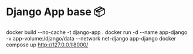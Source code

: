 # Django App base 📦
 
  docker build --no-cache -t django-app .
  docker run -d --name app-django -v app-volume:/django/data --network net-django app-django
  docker compose up
  http://127.0.0.1:8000/
